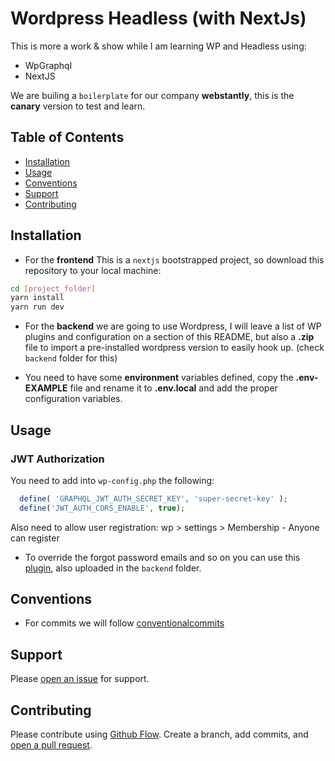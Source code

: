 # Wordpress Headless (with NextJs)

This is more a work & show while I am learning WP and Headless using:

- WpGraphql
- NextJS

We are builing a `boilerplate` for our company **webstantly**, this is the **canary** version to test and learn.

## Table of Contents

- [Installation](#installation)
- [Usage](#usage)
- [Conventions](#conventions)
- [Support](#support)
- [Contributing](#contributing)

## Installation

- For the **frontend** This is a `nextjs` bootstrapped project, so download this repository to your local machine:

```sh
cd [project_folder]
yarn install
yarn run dev
```

- For the **backend** we are going to use Wordpress, I will leave a list of WP plugins and configuration on a section of this README, but also a **.zip** file to import a pre-installed wordpress version to easily hook up. (check `backend` folder for this)

- You need to have some **environment** variables defined, copy the **.env-EXAMPLE** file and rename it to **.env.local** and add the proper configuration variables.


## Usage
### JWT Authorization

You need to add into  `wp-config.php` the following:

```php
  define( 'GRAPHQL_JWT_AUTH_SECRET_KEY', 'super-secret-key' );
  define('JWT_AUTH_CORS_ENABLE', true);
```

Also  need to allow user registration: wp > settings > Membership -  Anyone can register

- To override the forgot password emails and so on you can use this [plugin](https://github.com/carlosloureda/wbs-headless-auth-plugin), also uploaded in the `backend` folder.


## Conventions

- For commits we will follow [conventionalcommits](https://www.conventionalcommits.org/en/v1.0.0/)

## Support

Please [open an issue](https://github.com/carlosloureda/headless-wordpress/issues/new) for support.

## Contributing

Please contribute using [Github Flow](https://guides.github.com/introduction/flow/). Create a branch, add commits, and [open a pull request](https://github.com/carlosloureda/headless-wordpress/compare/).
